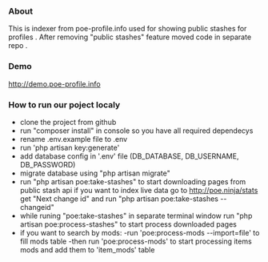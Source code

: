 ### About
This is indexer from poe-profile.info used for showing public stashes for profiles . 
After removing "public stashes" feature moved code in separate repo .

### Demo
http://demo.poe-profile.info

### How to run our poject localy
- clone the project from github
- run "composer install" in console so you have all required dependecys
- rename .env.example file to .env
- run 'php artisan key:generate'
- add database config in '.env' file (DB_DATABASE, DB_USERNAME, DB_PASSWORD)
- migrate database using "php artisan migrate"
- run "php artisan poe:take-stashes" to start downloading pages from public stash api if you want to index live data go to http://poe.ninja/stats get "Next change id" and run "php artisan poe:take-stashes --changeid"
- while runing "poe:take-stashes" in separate terminal window run "php artisan poe:process-stashes" to start process downloaded pages
- if you want to search by mods:
	-run 'poe:process-mods --import=file' to fill mods table
	-then run 'poe:process-mods' to start processing items mods and add them to 'item_mods' table
